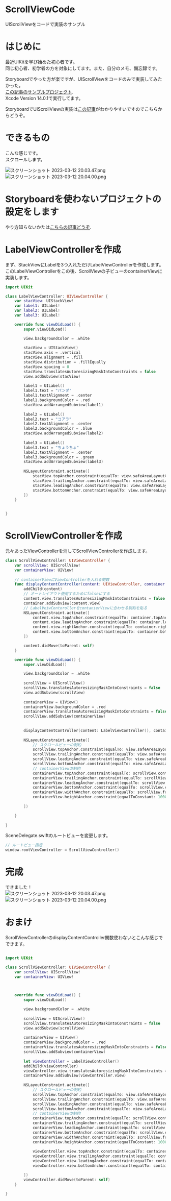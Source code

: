 # ScrollViewCode
UIScrollViewをコードで実装のサンプル

# はじめに
最近UIKitを学び始めた初心者です。  
同じ初心者、初学者の方を対象にしてます。また、自分のメモ、備忘録です。

Storyboardでやった方が楽ですが、UIScrollViewをコードのみで実装してみたかった。  
[この記事のサンプルプロジェクト](https://github.com/kabikira/ScrollViewCode).  
Xcode Version 14.0.1で実行してます。  

StoryboardでUIScrollViewの実装は[この記事](https://qiita.com/Swift-User/items/67a5dd3d9eabf513aa2c)がわかりやすいですのでこちらからどうぞ。

# できるもの
こんな感じです。  
スクロールします。  

![スクリーンショット 2023-03-12 20.03.47.png](https://qiita-image-store.s3.ap-northeast-1.amazonaws.com/0/2883687/fe391bc6-d36f-0f69-34db-716d4a3672f9.png)　　
![スクリーンショット 2023-03-12 20.04.00.png](https://qiita-image-store.s3.ap-northeast-1.amazonaws.com/0/2883687/e92ce16f-fa57-8309-e83c-202ccef07d70.png)　　

# Storyboardを使わないプロジェクトの設定をします
やり方知らないかたは[こちらの記事どうぞ](https://qiita.com/Imael/items/e908aef1e6fc077f29fc).  
# LabelViewControllerを作成　　
まず、StackViewにLabelを3つ入れただけLabelViewControllerを作成します。
このLabelViewControllerをこの後、ScrollViewの子ビューのcontainerViewに実装します。
```Swift
import UIKit

class LabelViewController: UIViewController {
    var stacView: UIStackView!
    var label1: UILabel!
    var label2: UILabel!
    var label3: UILabel!

    override func viewDidLoad() {
        super.viewDidLoad()

        view.backgroundColor = .white
        
        stacView = UIStackView()
        stacView.axis = .vertical
        stacView.alignment = .fill
        stacView.distribution = .fillEqually
        stacView.spacing = 0
        stacView.translatesAutoresizingMaskIntoConstraints = false
        view.addSubview(stacView)
        
        label1 = UILabel()
        label1.text = "パンダ"
        label1.textAlignment = .center
        label1.backgroundColor = .red
        stacView.addArrangedSubview(label1)
        
        label2 = UILabel()
        label2.text = "コアラ"
        label2.textAlignment = .center
        label2.backgroundColor = .blue
        stacView.addArrangedSubview(label2)
        
        label3 = UILabel()
        label3.text = "ちょうちょ"
        label3.textAlignment = .center
        label3.backgroundColor = .green
        stacView.addArrangedSubview(label3)
        
        NSLayoutConstraint.activate([
            stacView.topAnchor.constraint(equalTo: view.safeAreaLayoutGuide.topAnchor),
            stacView.trailingAnchor.constraint(equalTo: view.safeAreaLayoutGuide.trailingAnchor),
            stacView.leadingAnchor.constraint(equalTo: view.safeAreaLayoutGuide.leadingAnchor),
            stacView.bottomAnchor.constraint(equalTo: view.safeAreaLayoutGuide.bottomAnchor),
        ])
    }
    

}
```
# ScrollViewControllerを作成
元々あったViewControllerを消してScrollViewControllerを作成します。  
```swift
class ScrollViewController: UIViewController {
    var scrollView: UIScrollView!
    var containerView: UIView!
    
    // containerViewにViewControllerを入れる関数
    func displayContentController(content: UIViewController, container: UIView) {
        addChild(content)
        // オートレイアウト使用するためにfalseにする
        content.view.translatesAutoresizingMaskIntoConstraints = false
        container.addSubview(content.view)
        // LabelVeiwContorollerをcontanierViewに合わせる制約を貼る
        NSLayoutConstraint.activate([
            content.view.topAnchor.constraint(equalTo: container.topAnchor),
            content.view.leadingAnchor.constraint(equalTo: container.leadingAnchor),
            content.view.rightAnchor.constraint(equalTo: container.rightAnchor),
            content.view.bottomAnchor.constraint(equalTo: container.bottomAnchor)
        ])

        content.didMove(toParent: self)
    }

    override func viewDidLoad() {
        super.viewDidLoad()

        view.backgroundColor = .white
        
        scrollView = UIScrollView()
        scrollView.translatesAutoresizingMaskIntoConstraints = false
        view.addSubview(scrollView)
        
        containerView = UIView()
        containerView.backgroundColor = .red
        containerView.translatesAutoresizingMaskIntoConstraints = false
        scrollView.addSubview(containerView)
        
        
        displayContentController(content: LabelViewController(), container: containerView)
        
        NSLayoutConstraint.activate([
            // スクロールビューの制約
            scrollView.topAnchor.constraint(equalTo: view.safeAreaLayoutGuide.topAnchor),
            scrollView.trailingAnchor.constraint(equalTo: view.safeAreaLayoutGuide.trailingAnchor),
            scrollView.leadingAnchor.constraint(equalTo: view.safeAreaLayoutGuide.leadingAnchor),
            scrollView.bottomAnchor.constraint(equalTo: view.safeAreaLayoutGuide.bottomAnchor),
            // containerViewの制約
            containerView.topAnchor.constraint(equalTo: scrollView.contentLayoutGuide.topAnchor),
            containerView.trailingAnchor.constraint(equalTo: scrollView.contentLayoutGuide.trailingAnchor),
            containerView.leadingAnchor.constraint(equalTo: scrollView.contentLayoutGuide.leadingAnchor),
            containerView.bottomAnchor.constraint(equalTo: scrollView.contentLayoutGuide.bottomAnchor),
            containerView.widthAnchor.constraint(equalTo: scrollView.frameLayoutGuide.widthAnchor, multiplier: 1),
            containerView.heightAnchor.constraint(equalToConstant: 1000),
            
        ])

    }
    
}
```
SceneDelegate.swiftのルートビューを変更します。
```swift
// ルートビュー指定
window.rootViewController = ScrollViewController()

```
# 完成
できました！  
![スクリーンショット 2023-03-12 20.03.47.png](https://qiita-image-store.s3.ap-northeast-1.amazonaws.com/0/2883687/fe391bc6-d36f-0f69-34db-716d4a3672f9.png)　　
![スクリーンショット 2023-03-12 20.04.00.png](https://qiita-image-store.s3.ap-northeast-1.amazonaws.com/0/2883687/e92ce16f-fa57-8309-e83c-202ccef07d70.png)　　

# おまけ
ScrollViewControllerのdisplayContentController関数使わないとこんな感じでできます。
```swift

import UIKit

class ScrollViewController: UIViewController {
    var scrollView: UIScrollView!
    var containerView: UIView!
    


    override func viewDidLoad() {
        super.viewDidLoad()

        view.backgroundColor = .white
        
        scrollView = UIScrollView()
        scrollView.translatesAutoresizingMaskIntoConstraints = false
        view.addSubview(scrollView)
        
        containerView = UIView()
        containerView.backgroundColor = .red
        containerView.translatesAutoresizingMaskIntoConstraints = false
        scrollView.addSubview(containerView)
        
        let viewController = LabelViewController()
        addChild(viewController)
        viewController.view.translatesAutoresizingMaskIntoConstraints = false
        containerView.addSubview(viewController.view)
        
        NSLayoutConstraint.activate([
            // スクロールビューの制約
            scrollView.topAnchor.constraint(equalTo: view.safeAreaLayoutGuide.topAnchor),
            scrollView.trailingAnchor.constraint(equalTo: view.safeAreaLayoutGuide.trailingAnchor),
            scrollView.leadingAnchor.constraint(equalTo: view.safeAreaLayoutGuide.leadingAnchor),
            scrollView.bottomAnchor.constraint(equalTo: view.safeAreaLayoutGuide.bottomAnchor),
            // containerViewの制約
            containerView.topAnchor.constraint(equalTo: scrollView.contentLayoutGuide.topAnchor),
            containerView.trailingAnchor.constraint(equalTo: scrollView.contentLayoutGuide.trailingAnchor),
            containerView.leadingAnchor.constraint(equalTo: scrollView.contentLayoutGuide.leadingAnchor),
            containerView.bottomAnchor.constraint(equalTo: scrollView.contentLayoutGuide.bottomAnchor),
            containerView.widthAnchor.constraint(equalTo: scrollView.frameLayoutGuide.widthAnchor, multiplier: 1),
            containerView.heightAnchor.constraint(equalToConstant: 1000),
            
            viewController.view.topAnchor.constraint(equalTo: containerView.topAnchor),
            viewController.view.trailingAnchor.constraint(equalTo: containerView.trailingAnchor),
            viewController.view.leadingAnchor.constraint(equalTo: containerView.leadingAnchor),
            viewController.view.bottomAnchor.constraint(equalTo: containerView.bottomAnchor),

        ])
        viewController.didMove(toParent: self)
    }
    
}
```



